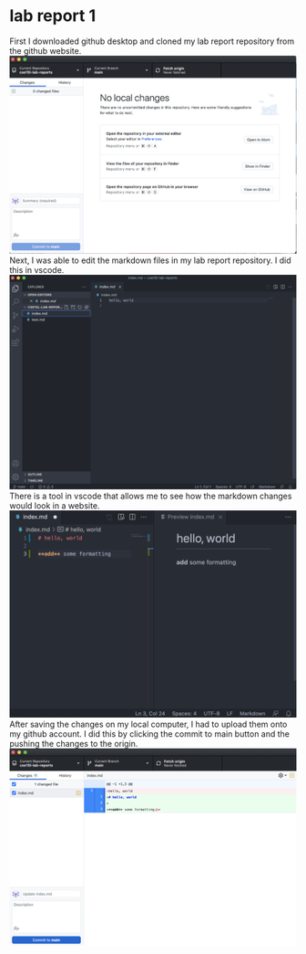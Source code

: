 # lab report 1

First I downloaded github desktop and cloned my lab report repository from the github website.
![Image](lab1sc1.png)
Next, I was able to edit the markdown files in my lab report repository. I did this in vscode.
![Image](lab1sc2.png)
There is a tool in vscode that allows me to see how the markdown changes would look in a website.
![Image](lab1sc3.png)
After saving the changes on my local computer, I had to upload them onto my github account. I did this by clicking the commit to main button and the pushing the changes to the origin.
![Image](lab1sc4.png)
